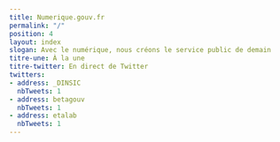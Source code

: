 ```yaml
---
title: Numerique.gouv.fr
permalink: "/"
position: 4
layout: index
slogan: Avec le numérique, nous créons le service public de demain
titre-une: À la une
titre-twitter: En direct de Twitter
twitters:
- address: _DINSIC
  nbTweets: 1
- address: betagouv
  nbTweets: 1
- address: etalab
  nbTweets: 1
---
```

